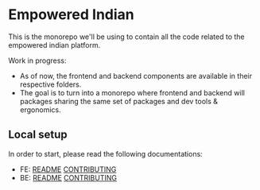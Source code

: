 # Empowered Indian

This is the monorepo we'll be using to contain all the code related to the empowered indian platform.

Work in progress:
- As of now, the frontend and backend components are available in their respective folders.
- The goal is to turn into a monorepo where frontend and backend will packages sharing the same set of packages and dev tools & ergonomics.

## Local setup

In order to start, please read the following documentations:
- FE: [README](frontend/README.md) [CONTRIBUTING](frontend/CONTRIBUTING.md)
- BE: [README](backend/README.md) [CONTRIBUTING](backend/CONTRIBUTING.md)
